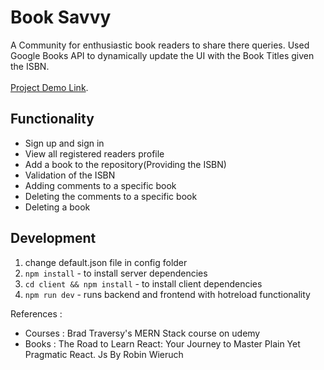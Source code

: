 # Book Savvy

A Community for enthusiastic book readers to share there queries. Used Google Books API to dynamically update the UI with the Book Titles given the ISBN. <br/> <br/>
 [Project Demo Link](https://dry-inlet-46044.herokuapp.com). 

## Functionality

-   Sign up and sign in
-   View all registered readers profile
-   Add a book to the repository(Providing the ISBN)
-   Validation of the ISBN
-   Adding comments to a specific book
-   Deleting the comments to a specific book
-   Deleting a book

## Development

1. change default.json file in config folder
2. `npm install` - to install server dependencies
3. `cd client && npm install` - to install client dependencies
4. `npm run dev` - runs backend and frontend with hotreload functionality

References :

- Courses : Brad Traversy's MERN Stack course on udemy
- Books : The Road to Learn React: Your Journey to Master Plain Yet Pragmatic React. Js By Robin Wieruch
